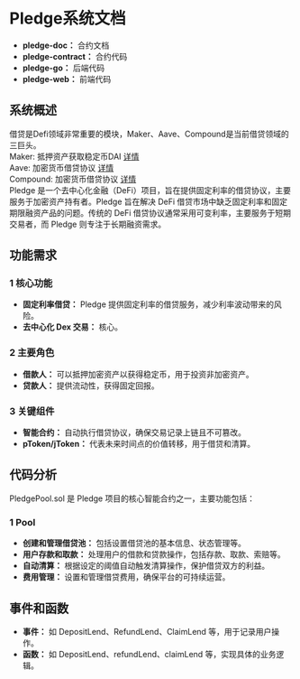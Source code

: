 # Pledge系统文档

- **pledge-doc：** 合约文档
- **pledge-contract：** 合约代码
- **pledge-go：** 后端代码
- **pledge-web：** 前端代码

## 系统概述

借贷是Defi领域非常重要的模块，Maker、Aave、Compound是当前借贷领域的三巨头。  
Maker: 抵押资产获取稳定币DAI  [详情](https://docs.makerdao.com/smart-contract-modules/dai-module)  
Aave: 加密货币借贷协议  [详情](https://aave.com/docs/developers/smart-contracts)  
Compound: 加密货币借贷协议  [详情](https://docs.compound.finance/#protocol-contracts)  
Pledge 是一个去中心化金融（DeFi）项目，旨在提供固定利率的借贷协议，主要服务于加密资产持有者。Pledge 旨在解决 DeFi 借贷市场中缺乏固定利率和固定期限融资产品的问题。传统的 DeFi 借贷协议通常采用可变利率，主要服务于短期交易者，而 Pledge 则专注于长期融资需求。

## 功能需求

### 1 核心功能

- **固定利率借贷：** Pledge 提供固定利率的借贷服务，减少利率波动带来的风险。
- **去中心化 Dex 交易：** 核心。

### 2 主要角色

- **借款人：** 可以抵押加密资产以获得稳定币，用于投资非加密资产。
- **贷款人：** 提供流动性，获得固定回报。

### 3 关键组件

- **智能合约：** 自动执行借贷协议，确保交易记录上链且不可篡改。
- **pToken/jToken：** 代表未来时间点的价值转移，用于借贷和清算。

## 代码分析

PledgePool.sol 是 Pledge 项目的核心智能合约之一，主要功能包括：

### 1 Pool

- **创建和管理借贷池：** 包括设置借贷池的基本信息、状态管理等。
- **用户存款和取款：** 处理用户的借款和贷款操作，包括存款、取款、索赔等。
- **自动清算：** 根据设定的阈值自动触发清算操作，保护借贷双方的利益。
- **费用管理：** 设置和管理借贷费用，确保平台的可持续运营。

## 事件和函数

- **事件：** 如 DepositLend、RefundLend、ClaimLend 等，用于记录用户操作。
- **函数：** 如 DepositLend、refundLend、claimLend 等，实现具体的业务逻辑。
